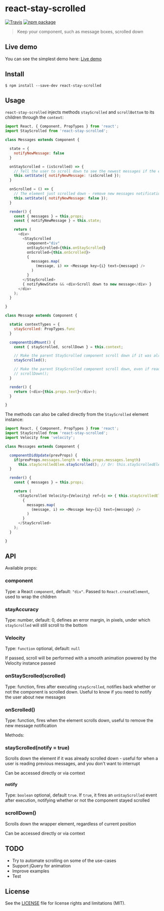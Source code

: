 # react-stay-scrolled

[![Travis][build-badge]][build]
[![npm package][npm-badge]][npm]

> Keep your component, such as message boxes, scrolled down

## Live demo

You can see the simplest demo here: [Live demo](https://perrin4869.github.io/react-stay-scrolled)

## Install

```
$ npm install --save-dev react-stay-scrolled
```

## Usage

`react-stay-scrolled` injects methods `stayScrolled` and `scrollBottom` to its children through the `context`:

```js
import React, { Component, PropTypes } from 'react';
import StayScrolled from 'react-stay-scrolled';

class Messages extends Component {

  state = {
    notifyNewMessage: false
  }

  onStayScrolled = (isScrolled) => {
    // Tell the user to scroll down to see the newest messages if the element wasn't scrolled down
    this.setState({ notifyNewMessage: !isScrolled });
  }

  onScrolled = () => {
    // The element just scrolled down - remove new messages notification, if any
    this.setState({ notifyNewMessage: false });
  }

  render() {
    const { messages } = this.props;
    const { notifyNewMessage } = this.state;

    return (
      <div>
        <StayScrolled
          component="div"
          onStayScrolled={this.onStayScrolled}
          onScrolled={this.onScrolled}>
          {
            messages.map(
              (message, i) => <Message key={i} text={message} />
            )
          }
        </StayScrolled>
        { notifyNewState && <div>Scroll down to new message</div> }
      </div>
    );
  }

}

class Message extends Component {

  static contextTypes = {
    stayScrolled: PropTypes.func
  }

  componentDidMount() {
    const { stayScrolled, scrollDown } = this.context;

    // Make the parent StayScrolled component scroll down if it was already scrolled
    stayScrolled();

    // Make the parent StayScrolled component scroll down, even if reading previous messages
    // scrollDown();
  }

  render() {
    return (<div>{this.props.text}</div>);
  }

}

```

The methods can also be called directly from the `StayScrolled` element instance:

```js
import React, { Component, PropTypes } from 'react';
import StayScrolled from 'react-stay-scrolled';
import Velocity from 'velocity';

class Messages extends Component {

  componentDidUpdate(prevProps) {
    if(prevProps.messages.length < this.props.messages.length)
      this.stayScrolledElem.stayScrolled(); // Or: this.stayScrolledElem.scrollDown
  }

  render() {
    const { messages } = this.props;

    return (
      <StayScrolled Velocity={Velocity} ref={c => { this.stayScrolledElem = c; }}>
        {
          messages.map(
            (message, i) => <Message key={i} text={message} />
          )
        }
      </StayScrolled>
    );
  }

}

```

## API

Available props:

### component

Type: a React `component`, default: `"div"`. Passed to `React.createElement`, used to wrap the children

### stayAccuracy

Type: number, default: 0, defines an error margin, in pixels, under which `stayScrolled` will still scroll to the bottom

### Velocity

Type: `function` optional, default: `null`

If passed, scroll will be performed with a smooth animation powered by the Velocity instance passed

### onStayScrolled(scrolled)

Type: function, fires after executing `stayScrolled`, notifies back whether or not the component is scrolled down. Useful to know if you need to notify the user about new messages

### onScrolled()

Type: function, fires when the element scrolls down, useful to remove the new message notification

Methods:

### stayScrolled(notify = true)

Scrolls down the element if it was already scrolled down - useful for when a user is reading previous messages, and you don't want to interrupt

Can be accessed directly or via context

#### notify

Type: `boolean` optional, default `true`. If `true`, it fires an `onStayScrolled` event after execution, notifying whether or not the component stayed scrolled

### scrollDown()

Scrolls down the wrapper element, regardless of current position

Can be accessed directly or via context

## TODO

* Try to automate scrolling on some of the use-cases
* Support jQuery for animation
* Improve examples
* Test

## License

See the [LICENSE](LICENSE.md) file for license rights and limitations (MIT).

[build-badge]: https://img.shields.io/travis/perrin4869/react-stay-scrolled/master.svg?style=flat-square
[build]: https://travis-ci.org/perrin4869/react-stay-scrolled

[npm-badge]: https://img.shields.io/npm/v/react-stay-scrolled.svg?style=flat-square
[npm]: https://www.npmjs.org/package/react-stay-scrolled

